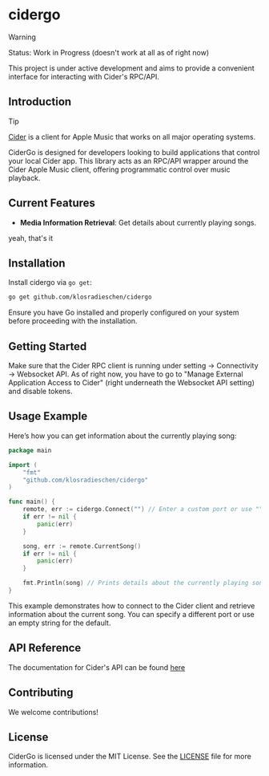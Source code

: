 # cidergo

> [!WARNING]
> Status: Work in Progress (doesn't work at all as of right now)

This project is under active development and aims to provide a convenient interface for interacting with Cider's RPC/API.

## Introduction

> [!TIP]
> [Cider](https://cider.sh) is a client for Apple Music that works on all major operating systems.

CiderGo is designed for developers looking to build applications that control your local Cider app. This library acts as an RPC/API wrapper around the Cider Apple Music client, offering programmatic control over music playback.

## Current Features

- **Media Information Retrieval**: Get details about currently playing songs.

yeah, that's it

## Installation

Install cidergo via `go get`:

```sh
go get github.com/klosradieschen/cidergo
```

Ensure you have Go installed and properly configured on your system before proceeding with the installation. 

## Getting Started

Make sure that the Cider RPC client is running under setting -> Connectivity -> Websocket API. As of right now, you have to go to "Manage External Application Access to Cider" (right underneath the Websocket API setting) and disable tokens.

## Usage Example

Here’s how you can get information about the currently playing song:

```go
package main

import (
    "fmt"
    "github.com/klosradieschen/cidergo"
)

func main() {
    remote, err := cidergo.Connect("") // Enter a custom port or use "" for the default port (10767)
    if err != nil {
        panic(err)
    }

    song, err := remote.CurrentSong()
    if err != nil {
        panic(err)
    }

    fmt.Println(song) // Prints details about the currently playing song
}
```

This example demonstrates how to connect to the Cider client and retrieve information about the current song. You can specify a different port or use an empty string for the default.

## API Reference

The documentation for Cider's API can be found [here](https://cider.sh/docs/client/rpc)

## Contributing

We welcome contributions!

## License

CiderGo is licensed under the MIT License. See the [LICENSE](LICENSE) file for more information.
